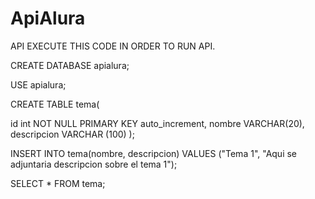 # ApiAlura
 API
EXECUTE THIS CODE IN ORDER TO RUN API.

CREATE DATABASE apialura;

USE apialura;

CREATE TABLE tema(

id int NOT NULL PRIMARY KEY auto_increment, nombre VARCHAR(20), descripcion VARCHAR (100) );

INSERT INTO tema(nombre, descripcion) VALUES ("Tema 1", "Aqui se adjuntaria descripcion sobre el tema 1");

SELECT * FROM tema;
